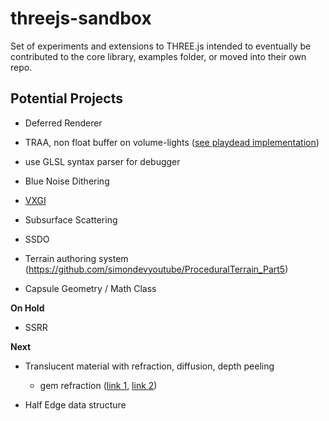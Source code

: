 # threejs-sandbox

Set of experiments and extensions to THREE.js intended to eventually be contributed to the core library, examples folder, or moved into their own repo.

## Potential Projects

- Deferred Renderer
- TRAA, non float buffer on volume-lights ([see playdead implementation](https://github.com/playdeadgames/temporal/blob/master/GDC2016_Temporal_Reprojection_AA_INSIDE.pdf))

- use GLSL syntax parser for debugger
- Blue Noise Dithering
- [VXGI](https://wickedengine.net/2017/08/30/voxel-based-global-illumination/)
- Subsurface Scattering
- SSDO
- Terrain authoring system (https://github.com/simondevyoutube/ProceduralTerrain_Part5)
- Capsule Geometry / Math Class

**On Hold**
- SSRR

**Next**
- Translucent material with refraction, diffusion, depth peeling
  - gem refraction ([link 1](https://www.shadertoy.com/view/ltfXDM), [link 2](https://github.com/amsXYZ/three-multifaceted-refraction))
	
- Half Edge data structure
